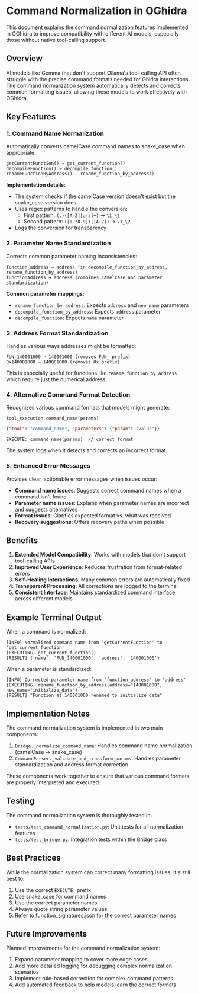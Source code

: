 # Command Normalization in OGhidra

This document explains the command normalization features implemented in OGhidra to improve compatibility with different AI models, especially those without native tool-calling support.

## Overview

AI models like Gemma that don't support Ollama's tool-calling API often struggle with the precise command formats needed for Ghidra interactions. The command normalization system automatically detects and corrects common formatting issues, allowing these models to work effectively with OGhidra.

## Key Features

### 1. Command Name Normalization

Automatically converts camelCase command names to snake_case when appropriate:

```
getCurrentFunction() → get_current_function()
decompileFunction() → decompile_function()
renameFunctionByAddress() → rename_function_by_address()
```

**Implementation details**:
- The system checks if the camelCase version doesn't exist but the snake_case version does
- Uses regex patterns to handle the conversion: 
  - First pattern: `(.)([A-Z][a-z]+)` → `\1_\2`
  - Second pattern: `([a-z0-9])([A-Z])` → `\1_\2`
- Logs the conversion for transparency

### 2. Parameter Name Standardization

Corrects common parameter naming inconsistencies:

```
function_address → address (in decompile_function_by_address, rename_function_by_address)
functionAddress → address (combines camelCase and parameter standardization)
```

**Common parameter mappings**:
- `rename_function_by_address`: Expects `address` and `new_name` parameters
- `decompile_function_by_address`: Expects `address` parameter
- `decompile_function`: Expects `name` parameter

### 3. Address Format Standardization

Handles various ways addresses might be formatted:

```
FUN_140001000 → 140001000 (removes FUN_ prefix)
0x140001000 → 140001000 (removes 0x prefix)
```

This is especially useful for functions like `rename_function_by_address` which require just the numerical address.

### 4. Alternative Command Format Detection

Recognizes various command formats that models might generate:

```
tool_execution command_name(params)
```
```json
{"tool": "command_name", "parameters": {"param": "value"}}
```
```
EXECUTE: command_name(params)  // correct format
```

The system logs when it detects and corrects an incorrect format.

### 5. Enhanced Error Messages

Provides clear, actionable error messages when issues occur:

- **Command name issues**: Suggests correct command names when a command isn't found
- **Parameter name issues**: Explains when parameter names are incorrect and suggests alternatives
- **Format issues**: Clarifies expected format vs. what was received
- **Recovery suggestions**: Offers recovery paths when possible

## Benefits

1. **Extended Model Compatibility**: Works with models that don't support tool-calling APIs
2. **Improved User Experience**: Reduces frustration from format-related errors
3. **Self-Healing Interactions**: Many common errors are automatically fixed
4. **Transparent Processing**: All corrections are logged to the terminal
5. **Consistent Interface**: Maintains standardized command interface across different models

## Example Terminal Output

When a command is normalized:

```
[INFO] Normalized command name from 'getCurrentFunction' to 'get_current_function'
[EXECUTING] get_current_function()
[RESULT] {'name': 'FUN_140001000', 'address': '140001000'}
```

When a parameter is standardized:

```
[INFO] Corrected parameter name from 'function_address' to 'address'
[EXECUTING] rename_function_by_address(address="140001000", new_name="initialize_data")
[RESULT] "Function at 140001000 renamed to initialize_data"
```

## Implementation Notes

The command normalization system is implemented in two main components:

1. `Bridge._normalize_command_name`: Handles command name normalization (camelCase → snake_case)
2. `CommandParser._validate_and_transform_params`: Handles parameter standardization and address format correction

These components work together to ensure that various command formats are properly interpreted and executed.

## Testing

The command normalization system is thoroughly tested in:

- `tests/test_command_normalization.py`: Unit tests for all normalization features
- `tests/test_bridge.py`: Integration tests within the Bridge class

## Best Practices

While the normalization system can correct many formatting issues, it's still best to:

1. Use the correct `EXECUTE:` prefix
2. Use snake_case for command names
3. Use the correct parameter names
4. Always quote string parameter values
5. Refer to function_signatures.json for the correct parameter names

## Future Improvements

Planned improvements for the command normalization system:

1. Expand parameter mapping to cover more edge cases
2. Add more detailed logging for debugging complex normalization scenarios
3. Implement rule-based correction for complex command patterns
4. Add automated feedback to help models learn the correct formats 